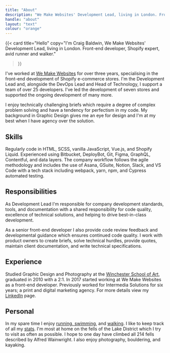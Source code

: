 ```yaml
---
title: "About"
description: "We Make Websites' Development Lead, living in London. Front-end developer, pod development lead, Shopify expert, avid runner and walker."
handle: "about"
layout: "text"
colour: "orange"
---
```


{{<
  card
  title="Hello"
  copy="I'm Craig Baldwin, We Make Websites' Development Lead, living in London. Front-end developer, Shopify expert, avid runner and walker."
>}}

I've worked at [We Make Websites](https://wemakewebsites.com/) for over three years, specialising in the front-end development of Shopify e-commerce stores. I'm the Development Lead and, alongside the DevOps Lead and Head of Technology, I support a team of over 25 developers. I've led the development of seven stores and supported the ongoing development of many more.

<!-- TP Toys, SofaSofa, This Works, Sons, Autonative, Underalls, Direct Doors -->

I enjoy technically challenging briefs which require a degree of complex problem solving and have a tendency for perfectism in my code. My background in Graphic Design gives me an eye for design and I'm at my best when I have agency over the solution.

## Skills
Regularly code in HTML, SCSS, vanilla JavaScript, Vue.js, and Shopify Liquid. Experienced using Bitbucket, DeployBot, Git, Figma, GraphQL, Contentful, and data layers. The company workflow follows the agile methodology and includes the use of Asana, GSuite, Notion, Slack, and VS Code with a tech stack including webpack, yarn, npm, and Cypress automated testing.

## Responsibilities

As Development Lead I'm responsible for company development standards, tools, and documentation with a shared responsibility for code quality, excellence of technical solutions, and helping to drive best-in-class development.

As a senior front-end developer I also provide code review feedback and developmental guidance which ensures continued code quality. I work with product owners to create briefs, solve technical hurdles, provide quotes, maintain client documentation, and write technical specifications.

## Experience
Studied Graphic Design and Photography at the [Winchester School of Art](http://www.southampton.ac.uk/wsa/index.page), graduated in 2010 with a 2:1. In 2017 started working at We Make Websites as a front-end developer. Previously worked for Intermedia Solutions for six years; a print and digital marketing agency. For more details view my [LinkedIn](http://uk.linkedin.com/in/craigbaldwin/) page.

## Personal
In my spare time I enjoy [running, swimming](https://www.strava.com/athletes/craigbaldwin), and [walking](/stats/mountains). I like to keep track of all my [stats](/stats/distances). I'm most at home on the fells of the Lake District which I try to visit as often as possible. I hope to one day have climbed all 214 fells described by Alfred Wainwright. I also enjoy photography, bouldering, and kayaking.
